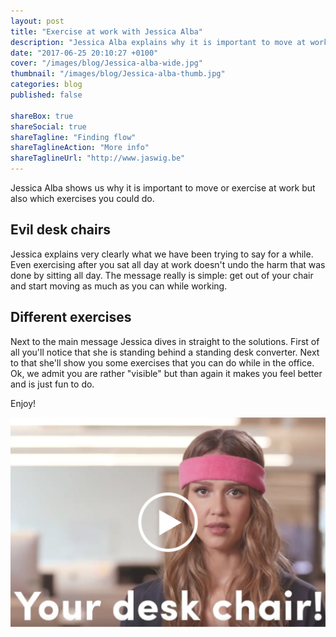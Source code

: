 ```yaml
---
layout: post
title: "Exercise at work with Jessica Alba"
description: "Jessica Alba explains why it is important to move at work"
date: "2017-06-25 20:10:27 +0100"
cover: "/images/blog/Jessica-alba-wide.jpg"
thumbnail: "/images/blog/Jessica-alba-thumb.jpg"
categories: blog
published: false

shareBox: true
shareSocial: true
shareTagline: "Finding flow"
shareTaglineAction: "More info"
shareTaglineUrl: "http://www.jaswig.be"
---
```


Jessica Alba shows us why it is important to move or exercise at work but also which exercises you could do.

<!--more-->

## Evil desk chairs

Jessica explains very clearly what we have been trying to say for a while. Even exercising after you sat all day at work doesn't undo the harm that was done by sitting all day. The message really is simple: get out of your chair and start moving as much as you can while working.

## Different exercises

Next to the main message Jessica dives in straight to the solutions. First of all you'll notice that she is standing behind a standing desk converter. Next to that she'll show you some exercises that you can do while in the office. Ok, we admit you are rather "visible" but than again it makes you feel better and is just fun to do.

Enjoy!

[![Jessica's Deskercise](/images/blog/Thumb-video-jessica.jpg)](https://www.facebook.com/healthhacksbyattn/videos/2002012293345992/ "Jessica's Deskercise - Click to Watch!")
